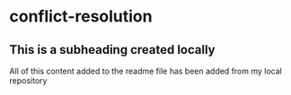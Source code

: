 # conflict-resolution

## This is a subheading created locally

All of this content added to the readme file has been added from my local repository 